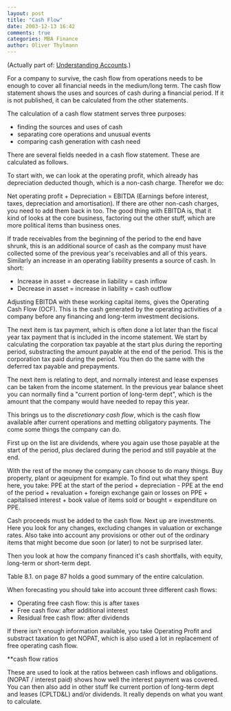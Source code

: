 ```yaml
---
layout: post
title: "Cash Flow"
date: 2003-12-13 16:42
comments: true
categories: MBA Finance
author: Oliver Thylmann
---
```



(Actually part of: [Understanding Accounts](http://www.ennead.de/ou/archives/001040.php).)

For a company to survive, the cash flow from operations needs to be enough to cover all financial needs in the medium/long term. The cash flow statement shows the uses and sources of cash during a financial period. If it is not published, it can be calculated from the other statements.





The calculation of a cash flow statment serves three purposes:
- finding the sources and uses of cash
- separating core operations and unusual events
- comparing cash generation with cash need

There are several fields needed in a cash flow statement. These are calculated as follows.

To start with, we can look at the operating profit, which already has depreciation deducted though, which is a non-cash charge. Therefor we do:

Net operating profit + Depreciation = EBITDA (Earnings before interest, taxes, depreciation and amortisation). If there are other non-cash charges, you need to add them back in too. The good thing with EBITDA is, that it kind of looks at the core business, factoring out the other stuff, which are more political items than business ones.

If trade receivables from the beginning of the period to the end have shrunk, this is an additional source of cash as the company must have collected some of the previous year's receivables and all of this years. Similarly an increase in an operating liability presents a source of cash. In short:

- Increase in asset = decrease in liability = cash inflow
- Decrease in asset = increase in liability = cash outflow

Adjusting EBITDA with these working capital items, gives the Operating Cash Flow (OCF). This is the cash generated by the operating activities of a company before any financing and long-term investment decisions.

The next item is tax payment, which is often done a lot later than the fiscal year tax payment that is included in the income statement. We start by calculating the corporation tax payable at the start plus during the reporting period, substracting the amount payable at the end of the period. This is the corporation tax paid during the period. You then do the same with the deferred tax payable and prepayments.

The next item is relating to dept, and normally interest and lease expenses can be taken from the income statement. In the previous year balance sheet you can normally find a &quot;current portion of long-term dept&quot;, which is the amount that the company would have needed to repay this year. 

This brings us to the *discretionary cash flow*, which is the cash flow available after current operations and metting obligatory payments. The come some things the company can do. 

First up on the list are dividends, where you again use those payable at the start of the period, plus declared during the period and still payable at the end. 

With the rest of the money the company can choose to do many things. Buy property, plant or aqeuipment for example. To find out what they spent here, you take: PPE at the start of the period + depreciation - PPE at the end of the period + revaluation + foreign exchange gain or losses on PPE + capitalised interest + book value of items sold or bought = expenditure on PPE.

Cash proceeds must be added to the cash flow. Next up are investments. Here you look for any changes, excluding changes in valuation or exchange rates. Also take into account any provisions or other out of the ordinary items that might become due soon (or later) to not be surprised later.

Then you look at how the company financed it's cash shortfalls, with equity, long-term or short-term dept. 

Table 8.1. on page 87 holds a good summary of the entire calculation. 

When forecasting you should take into account three different cash flows:
- Operating free cash flow: this is after taxes
- Free cash flow: after additional interest
- Residual free cash flow: after dividends

If there isn't enough information available, you take Operating Profit and substract taxation to get NOPAT, which is also used a lot in replacement of free operating cash flow.

**cash flow ratios

These are used to look at the ratios between cash inflows and obligations. (NOPAT / interest paid) shows how well the interest payment was covered. You can then also add in other stuff lke current portion of long-term dept and leases (CPLTD&amp;L) and/or dividends. It really depends on what you want to calculate.


